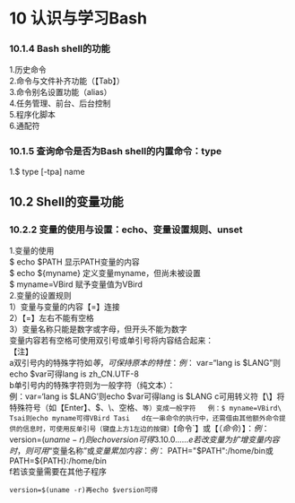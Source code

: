 # 10 认识与学习Bash  
### 10.1.4 Bash shell的功能  
1.历史命令  
2.命令与文件补齐功能（【Tab】）  
3.命令别名设置功能（alias）  
4.任务管理、前台、后台控制  
5.程序化脚本  
6.通配符  
### 10.1.5 查询命令是否为Bash shell的内置命令：type  
1.$ type [-tpa] name  
## 10.2 Shell的变量功能  
### 10.2.2 变量的使用与设置：echo、变量设置规则、unset  
1.变量的使用  
  $ echo $PATH  显示PATH变量的内容  
  $ echo ${myname} 定义变量myname，但尚未被设置  
  $ myname=VBird   赋予变量值为VBird  
2.变量的设置规则  
1）变量与变量的内容【=】连接  
2）【=】左右不能有空格  
3）变量名称只能是数字或字母，但开头不能为数字  
   变量内容若有空格可使用双引号或单引号将内容结合起来：  
  【注】  
    a双引号内的特殊字符如$等，可保持原本的特性：
    例：$ var=“lang is $LANG”则echo $var可得lang is zh_CN.UTF-8  
    b单引号内的特殊字符则为一般字符（纯文本）：  
    例：var=‘lang is $LANG’则echo $var可得lang is $LANG    
    c可用转义符【\】将特殊符号（如【Enter】、$、\、空格、`等）变成一般字符  
    例：$ myname=VBird\ Tsai则echo myname可得VBird Tasi  
    d在一串命令的执行中，还需借由其他额外命令提供的信息时，可使用反单引号（键盘上方1左边的按键）【`命令`】或【$（命令）】：  
    例：$ version=$(uname -r)则echo version可得3.10.0......   
    e若改变量为扩增变量内容时，则可用“$变量名称”或${变量}累加内容：  
    例：$ PATH="$PATH":/home/bin或PATH=${PATH}:/home/bin  
    f若该变量需要在其他子程序
    
    
    
    
    version=$(uname -r)再echo $version可得



















